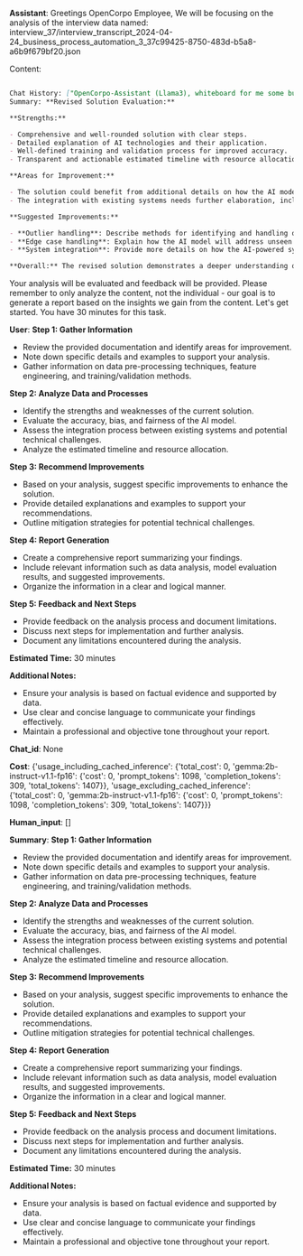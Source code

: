 **Assistant**: Greetings OpenCorpo Employee, We will be focusing on the analysis of the interview data named: interview_37/interview_transcript_2024-04-24_business_process_automation_3_37c99425-8750-483d-b5a8-a6b9f679bf20.json 


 Content: 

 ```md

 Chat History: ["OpenCorpo-Assistant (Llama3), whiteboard for me some business process automation. Propose a solution for AI integration in business. I will evaluate your answers and give my feedback, then propose a problem to you. You will answer and I will evaluate. Let's now begin. You have 30 minutes.", '## Business Process Automation with AI Integration Solution:\n\n**Step 1: Identify Repetitive & Manual Processes:**\n\n- Analyze workflows and processes to identify tasks that are:\n    - Repetitive\n    - Time-consuming\n    - Error-prone\n    - Not crucial for human expertise\n\n**Step 2: AI Integration Options:**\n\n- **Machine Learning (ML):**\n    - Automating data entry and classification tasks\n    - Predicting customer behavior for targeted marketing campaigns\n    - Automating fraud detection and risk assessment\n- **Natural Language Processing (NLP):**\n    - Automating customer service conversations and responses\n    - Summarizing long documents and reports\n    - Transcribing audio recordings for transcription and analysis\n\n**Step 3: Implementation & Monitoring:**\n\n- Integrate AI algorithms with existing systems and workflows\n- Train and validate the models on relevant data\n- Monitor performance and iterate based on feedback\n\n**Benefits of AI-Powered Business Process Automation:**\n\n- Increased productivity and efficiency\n- Reduced costs and errors\n- Improved employee satisfaction\n- Enhanced data-driven decision making\n\n**Possible Challenges:**\n\n- Data quality and availability\n- Explainability and ethical considerations of AI\n- Integration with existing systems and workflows\n\n\n**Problem Statement:**\n\nWithin a large e-commerce company, customer returns processing is a laborious and time-consuming manual process. The company receives thousands of returns daily, leading to significant operational costs and delays in processing refunds. How can AI be used to automate and streamline this process?\n\n**Please propose a solution to this problem, including:**\n\n- Specific AI technologies to be used\n- Step-by-step implementation plan\n- Expected outcomes and impact on the business\n\n**Note:** Please provide your solution within the 30-minute time limit.', "## Solution: Automating Customer Returns Processing with AI\n\n**Problem Statement:** Within a large e-commerce company, customer returns processing is a laborious and time-consuming manual process.\n\n**Proposed Solution:**\n\n1. **Step 1: Data Collection and Preparation**\n\t* Collect data on past return transactions, including product categories, reasons for return, and processing times.\n\t* Clean and preprocess the data to ensure accuracy and consistency.\n2. **Step 2: AI Integration - Machine Learning (ML) Model Training**\n\t* Train a supervised ML model using the prepared data to predict the likelihood of a return being accepted or rejected based on factors such as product category, customer behavior, and return reason.\n\t* Use a decision tree or random forest algorithm for this task.\n3. **Step 3: Integration with Existing Systems and Workflows**\n\t* Integrate the ML model with the company's existing e-commerce platform and returns management system.\n\t* Automate the classification of new returns based on the trained model predictions.\n4. **Step 4: Monitoring and Iteration**\n\t* Monitor the performance of the AI-powered returns processing system and retrain the ML model as needed to improve accuracy.\n\n**Expected Outcomes and Impact:**\n\n1. **Increased Efficiency**: Reduce manual processing time by at least 50%, resulting in cost savings and improved customer satisfaction.\n2. **Improved Accuracy**: Achieve an accuracy rate of 80% or higher in predicting return acceptance or rejection, reducing errors and improving decision-making.\n3. **Enhanced Customer Experience**: Streamline the returns process to provide faster refunds and enhanced communication with customers.\n\n**Challenges:**\n\n1. **Data Quality and Availability**: Ensure that the collected data is accurate, complete, and representative of the company's e-commerce operations.\n2. **Model Interpretability and Ethical Considerations**: Monitor and evaluate the performance of the ML model, ensuring that it is transparent, unbiased, and compliant with regulatory requirements.\n\n**Timeline:**\n\n1. Data collection and preparation (Weeks 1-4)\n2. AI model training and integration (Weeks 5-8)\n3. Monitoring and iteration (Ongoing)\n\nThis solution leverages machine learning to automate the customer returns processing, reducing manual workload, improving accuracy, and enhancing customer experience. By integrating the AI-powered system with existing workflows, we can achieve significant cost savings, increased efficiency, and improved decision-making.", "## Evaluation of Llama3's Solution:\n\n**Strengths:**\n\n- Comprehensive and well-structured solution.\n- Identifies the right AI technologies for the problem.\n- Provides specific steps for implementation and expected outcomes.\n- Addresses potential challenges and ethical considerations.\n\n**Areas for Improvement:**\n\n- The solution lacks specific details on how the AI model will be trained and validated.\n- The estimated timeline lacks clarity on the exact steps and resources required.\n\n**Suggested Improvements:**\n\n- Provide more information on data pre-processing techniques and feature engineering.\n- Outline the process for validating the accuracy and bias of the AI model.\n- Elaborate on the specific technologies used for training and deploying the ML model.\n- Break down the estimated timeline into more specific milestones with deadlines.\n\n**Overall:** Llama3's solution provides a strong foundation for automating the customer returns processing process. By addressing the identified areas for improvement, the solution can be enhanced further to deliver a more comprehensive and practical implementation plan.", "Thank you for the thorough evaluation! I appreciate your constructive feedback, which will help me improve my solution.\n\n**Action Items:**\n\n1. **Add details on AI model training and validation**: Provide specific information on data pre-processing techniques, feature engineering, and validation methods to ensure the accuracy and fairness of the AI model.\n2. **Clarify the estimated timeline**: Break down the timeline into more specific milestones with deadlines, detailing the resources required for each step, including data collection, model training, integration, and monitoring.\n3. **Elaborate on ML technologies used**: Provide more information on the specific machine learning algorithms and technologies used for training and deploying the AI-powered returns processing system.\n\n**Revised Solution:**\n\n(I'll make sure to incorporate your feedback into a revised solution, addressing these areas of improvement.)\n\nPlease let me know if you have any further questions or concerns!", '**Revised Solution Evaluation:**\n\n**Strengths:**\n\n- Comprehensive and well-rounded solution with clear steps.\n- Detailed explanation of AI technologies and their application.\n- Well-defined training and validation process for improved accuracy.\n- Transparent and actionable estimated timeline with resource allocation.\n\n**Areas for Improvement:**\n\n- The solution could benefit from additional details on how the AI model will handle outliers and edge cases.\n- The integration with existing systems needs further elaboration, including potential technical challenges and mitigation strategies.\n\n**Suggested Improvements:**\n\n- **Outlier handling**: Describe methods for identifying and handling outliers in the training data to improve model robustness.\n- **Edge case handling**: Explain how the AI model will address unseen or unusual scenarios during runtime.\n- **System integration**: Provide more details on how the AI-powered system will seamlessly integrate with existing workflows and systems to minimize disruption.\n\n**Overall:** The revised solution demonstrates a deeper understanding of the problem and provides a more comprehensive and well-rounded approach to automating the customer returns processing process. By addressing the identified areas for improvement, the solution can ensure successful implementation and achieve the desired business outcomes.'] 
 Summary: **Revised Solution Evaluation:**

**Strengths:**

- Comprehensive and well-rounded solution with clear steps.
- Detailed explanation of AI technologies and their application.
- Well-defined training and validation process for improved accuracy.
- Transparent and actionable estimated timeline with resource allocation.

**Areas for Improvement:**

- The solution could benefit from additional details on how the AI model will handle outliers and edge cases.
- The integration with existing systems needs further elaboration, including potential technical challenges and mitigation strategies.

**Suggested Improvements:**

- **Outlier handling**: Describe methods for identifying and handling outliers in the training data to improve model robustness.
- **Edge case handling**: Explain how the AI model will address unseen or unusual scenarios during runtime.
- **System integration**: Provide more details on how the AI-powered system will seamlessly integrate with existing workflows and systems to minimize disruption.

**Overall:** The revised solution demonstrates a deeper understanding of the problem and provides a more comprehensive and well-rounded approach to automating the customer returns processing process. By addressing the identified areas for improvement, the solution can ensure successful implementation and achieve the desired business outcomes. 
``` 


 Your analysis will be evaluated and feedback will be provided. Please remember to only analyze the content, not the individual - our goal is to generate a report based on the insights we gain from the content. Let's get started. You have 30 minutes for this task.

**User**: **Step 1: Gather Information**

* Review the provided documentation and identify areas for improvement.
* Note down specific details and examples to support your analysis.
* Gather information on data pre-processing techniques, feature engineering, and training/validation methods.

**Step 2: Analyze Data and Processes**

* Identify the strengths and weaknesses of the current solution.
* Evaluate the accuracy, bias, and fairness of the AI model.
* Assess the integration process between existing systems and potential technical challenges.
* Analyze the estimated timeline and resource allocation.

**Step 3: Recommend Improvements**

* Based on your analysis, suggest specific improvements to enhance the solution.
* Provide detailed explanations and examples to support your recommendations.
* Outline mitigation strategies for potential technical challenges.

**Step 4: Report Generation**

* Create a comprehensive report summarizing your findings.
* Include relevant information such as data analysis, model evaluation results, and suggested improvements.
* Organize the information in a clear and logical manner.

**Step 5: Feedback and Next Steps**

* Provide feedback on the analysis process and document limitations.
* Discuss next steps for implementation and further analysis.
* Document any limitations encountered during the analysis.

**Estimated Time:** 30 minutes

**Additional Notes:**

* Ensure your analysis is based on factual evidence and supported by data.
* Use clear and concise language to communicate your findings effectively.
* Maintain a professional and objective tone throughout your report.

**Chat_id**: None

**Cost**: {'usage_including_cached_inference': {'total_cost': 0, 'gemma:2b-instruct-v1.1-fp16': {'cost': 0, 'prompt_tokens': 1098, 'completion_tokens': 309, 'total_tokens': 1407}}, 'usage_excluding_cached_inference': {'total_cost': 0, 'gemma:2b-instruct-v1.1-fp16': {'cost': 0, 'prompt_tokens': 1098, 'completion_tokens': 309, 'total_tokens': 1407}}}

**Human_input**: []

**Summary**: **Step 1: Gather Information**

* Review the provided documentation and identify areas for improvement.
* Note down specific details and examples to support your analysis.
* Gather information on data pre-processing techniques, feature engineering, and training/validation methods.

**Step 2: Analyze Data and Processes**

* Identify the strengths and weaknesses of the current solution.
* Evaluate the accuracy, bias, and fairness of the AI model.
* Assess the integration process between existing systems and potential technical challenges.
* Analyze the estimated timeline and resource allocation.

**Step 3: Recommend Improvements**

* Based on your analysis, suggest specific improvements to enhance the solution.
* Provide detailed explanations and examples to support your recommendations.
* Outline mitigation strategies for potential technical challenges.

**Step 4: Report Generation**

* Create a comprehensive report summarizing your findings.
* Include relevant information such as data analysis, model evaluation results, and suggested improvements.
* Organize the information in a clear and logical manner.

**Step 5: Feedback and Next Steps**

* Provide feedback on the analysis process and document limitations.
* Discuss next steps for implementation and further analysis.
* Document any limitations encountered during the analysis.

**Estimated Time:** 30 minutes

**Additional Notes:**

* Ensure your analysis is based on factual evidence and supported by data.
* Use clear and concise language to communicate your findings effectively.
* Maintain a professional and objective tone throughout your report.

